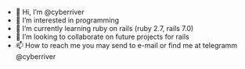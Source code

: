 - 👋 Hi, I’m @cyberriver
- 👀 I’m interested in programming
- 🌱 I’m currently learning ruby on rails (ruby 2.7, rails 7.0)
- 💞️ I’m looking to collaborate on future projects for rails
- 📫 How to reach me you may send to e-mail or find me at telegramm @cyberriver

<!---
cyberriver/cyberriver is a ✨ special ✨ repository because its `README.md` (this file) appears on your GitHub profile.
You can click the Preview link to take a look at your changes.
--->
